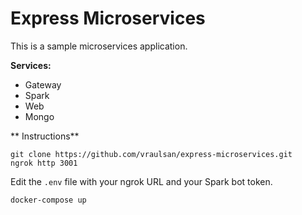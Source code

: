 # Express Microservices

This is a sample microservices application.

**Services:**
- Gateway
- Spark
- Web
- Mongo

** Instructions**
```
git clone https://github.com/vraulsan/express-microservices.git
ngrok http 3001
```
Edit the `.env` file with your ngrok URL and your Spark bot token.
```
docker-compose up
```